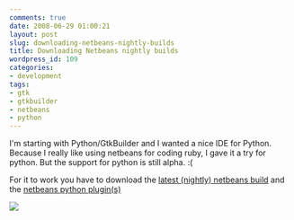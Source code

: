 ```yaml
---
comments: true
date: 2008-06-29 01:00:21
layout: post
slug: downloading-netbeans-nightly-builds
title: Downloading Netbeans nightly builds
wordpress_id: 109
categories:
- development
tags:
- gtk
- gtkbuilder
- netbeans
- python
---
```


I'm starting with Python/GtkBuilder and I wanted a nice IDE for Python. Because I really like using netbeans for coding ruby, I gave it a try for python. But the support for python is still alpha. :(

For it to work you have to download the [latest (nightly) netbeans build](http://bits.netbeans.org/download/trunk/nightly/latest/) and the [netbeans python plugin(s)](http://bits.netbeans.org/download/trunk/nightly/latest/)

![](/images/uploads/2008/06/nbpythonlogo2.png)
